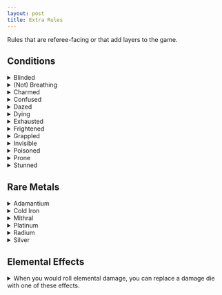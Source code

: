 ```yaml
---
layout: post
title: Extra Rules
---
```


Rules that are referee-facing or that add layers to the game.

## Conditions

<details markdown="1">
<summary>Blinded</summary>
All Dexterity rolls are hard.
</details>

<details markdown="1">
<summary>(Not) Breathing</summary>
You can hold your breath for as many rounds as your Strength score. If you take damage while doing so, make a Strength save. On failure, you start dying.
</details>

<details markdown="1">
<summary>Charmed</summary>
You fail all rolls against your charmer. If you attack, hurt, or say anything bad about them, you take 1D4 psychic damage.
</details>

<details markdown="1">
<summary>Confused</summary>
You can act OR move on your turn.  
</details>

<details markdown="1">
<summary>Dazed</summary>
See Confused.
</details>

<details markdown="1">
<summary>Dying</summary>
See [Dying, Wounds & Healing](/2020/11/09/base-rules/) in the base rules.
</details>

<details markdown="1">
<summary>Exhausted</summary>
See Confused.
</details>

<details markdown="1">
<summary>Frightened</summary>
You cannot interact with the source of your fear until you have spent a full turn without seeing it. Roll a D6: 1) drop whatever you are holding; 2) scream; 3) fall prone; 4) grapple the closest ally or object; 5) you are stunned for one turn; 6) run away.
</details>

<details markdown="1">
<summary>Grappled</summary>
You cannot move. Roll a D6: 1) your head/mouth/throat is stuck, you can't breathe; 2) left leg; 3) right leg; 4) left arm; 5) right arm; 6) an item you wear or hold is stuck.
</details>

<details markdown="1">
<summary>Invisible</summary>
Attacking and dodging is easy. You are not seen.
</details>

<details markdown="1">
<summary>Poisoned</summary>
You are disadvantaged in all your actions. Specific poisons can have unique additional effects too.
</details>

<details markdown="1">
<summary>Prone</summary>
Melee combat is hard. Dodging ranged attacks is easy. Standing up takes all your turn’s movement.
</details>

<details markdown="1">
<summary>Stunned</summary>
You skip your turn. All rolls are hard.
</details>

## Rare Metals

<details markdown="1">
<summary>Adamantium</summary>
Nothing is more solid than adamantium. Adamantium weapons ignore armor. Adamantium objects are unbreakable and combo with the Fighter's [parry](https://saltygoo.github.io/class/fighter#parry) ability.
</details>

<details markdown="1">
<summary>Cold Iron</summary>
A fairie that touches cold iron loses all abilities and resistances for a turn. They can smell it.
</details>

<details markdown="1">
<summary>Mithral</summary>
Mithral is light like cloth. Attack rolls made with mithral weapons are easy rolls but the damage die is one size smaller. Mithral armor doesn't impede movement.
</details>

<details markdown="1">
<summary>Platinum</summary>
Platinum repairs itself after 10 minutes and as such combos with the Fighter's [parry](https://saltygoo.github.io/class/fighter#parry) ability. Platinum weapons ignore the resistances of aberrations as well as their horrid immortality.
</details>

<details markdown="1">
<summary>Radium</summary>
Radium sheds light like a candle. It ignores the resistances of celestial creatures like angels and devils. After each adventure spent carrying radium, save or gain a [mutation](https://coinsandscrolls.blogspot.com/2018/01/osr-1d500-biological-mutations.html).
</details>

<details markdown="1">
<summary>Silver</summary>
Silvered weapons ignore all the resistances of undead creatures and of creatures that are not in their true form.
</details>

## Elemental Effects

<details markdown="1">
<summary>When you would roll elemental damage, you can replace a damage die with one of these effects.</summary>

- <ins>Acid:</ins> negate armor for a round.
- <ins>Cold:</ins> prevent movement for a round.
- <ins>Electric:</ins> inflict 1D4 damage to an adjacent target.
- <ins>Fire:</ins> destroy a flammable small object.
- <ins>Mind:</ins> charm for a round.
- <ins>Magical:</ins> ignore resistance.
- <ins>Poison:</ins> poison for a round.

<details markdown="1">
<summary><i>Example: Using Elemental Effects</i></summary>
*Morgana the Vile casts a spell inflicting 2D6 electric damage to a goblin. She can choose to inflict only 1D6 damage the target and 1D4 damage to another adjacent goblin instead.*

*Jean has a sword of frost inflicting 1D8 damage, but he wants to capture a goblin alive. On a hit, he decides to inflict no damage and freeze the goblin on the spot instead.*
</details>
</details>

